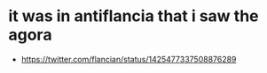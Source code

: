 # it was in antiflancia that i saw the agora

- https://twitter.com/flancian/status/1425477337508876289

